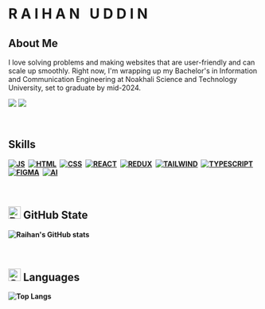 # **R A I H A N &nbsp; U D D I N**

<!--
<img
   src="https://raw.githubusercontent.com/Tarikul-Islam-Anik/Animated-Fluent-Emojis/master/Emojis/Hand%20gestures/Waving%20Hand.png"
  alt="Cat with Tears of Joy"
  width="25"
  height="25"
/> -->
<h2> About Me </h2>
<p>I love solving problems and making websites that are user-friendly and can scale up smoothly. Right now, I'm wrapping up my Bachelor's in Information and Communication Engineering at Noakhali Science and Technology University, set to graduate by mid-2024.</p>
 
<p align="left">
  <a href="https://www.linkedin.com/in/raihan-uddin-6681411b2/"><img src="https://img.shields.io/badge/LinkedIn-%230A66C2?style=for-the-badge&logo=linkedin&logoColor=white&link=https%3A%2F%2Fwww.linkedin.com%2Fin%2Fraihan-uddin-6681411b2%2F"></a>
  <a href="https://leetcode.com/Raihan_321/"><img src="https://img.shields.io/badge/LeetCode-%23262729?style=for-the-badge&logo=leetcode&logoColor=%23FFA116&link=https%3A%2F%2Fleetcode.com%2FRaihan_321%2F"></a>
</p>

<br>

<h2><strong>Skills<strong></h2>
<!-- <p align="left"> -->
<!-- <a href="https://developer.mozilla.org/en-US/docs/Web/JavaScript" target="_blank" rel="noreferrer"><img src="https://raw.githubusercontent.com/danielcranney/readme-generator/main/public/icons/skills/javascript-colored.svg" width="36" height="36" alt="JavaScript" /></a> &nbsp;<a href="https://git-scm.com/" target="_blank" rel="noreferrer"><img src="https://raw.githubusercontent.com/danielcranney/readme-generator/main/public/icons/skills/git-colored.svg" width="36" height="36" alt="Git" /></a>&nbsp; <a href="https://developer.mozilla.org/en-US/docs/Glossary/HTML5" target="_blank" rel="noreferrer"><img src="https://raw.githubusercontent.com/danielcranney/readme-generator/main/public/icons/skills/html5-colored.svg" width="36" height="36" alt="HTML5" /></a>&nbsp; <a href="https://www.w3.org/TR/CSS/#css" target="_blank" rel="noreferrer"><img src="https://raw.githubusercontent.com/danielcranney/readme-generator/main/public/icons/skills/css3-colored.svg" width="36" height="36" alt="CSS3" /></a>&nbsp;<a href="https://sass-lang.com/" target="_blank" rel="noreferrer"><img src="https://raw.githubusercontent.com/danielcranney/readme-generator/main/public/icons/skills/sass-colored.svg" width="36" height="36" alt="Sass" /></a>&nbsp;<a href="https://tailwindcss.com/" target="_blank" rel="noreferrer"><img src="https://raw.githubusercontent.com/danielcranney/readme-generator/main/public/icons/skills/tailwindcss-colored.svg" width="36" height="36" alt="TailwindCSS" /></a>&nbsp; <a href="https://www.figma.com/" target="_blank" rel="noreferrer"><img src="https://raw.githubusercontent.com/danielcranney/readme-generator/main/public/icons/skills/figma-colored.svg" width="36" height="36" alt="Figma" /></a> -->

[![JS](https://skillicons.dev/icons?i=javascript)](https://developer.mozilla.org/en-US/docs/Web/JavaScript)&nbsp;
[![HTML](https://skillicons.dev/icons?i=html)](https://en.wikipedia.org/wiki/HTML)&nbsp;
[![CSS](https://skillicons.dev/icons?i=css)](https://en.wikipedia.org/wiki/CSS)&nbsp;
[![REACT](https://skillicons.dev/icons?i=react)](https://react.dev/)&nbsp;
[![REDUX](https://skillicons.dev/icons?i=redux)](https://redux.js.org/)&nbsp;
[![TAILWIND](https://skillicons.dev/icons?i=tailwind)](https://tailwindcss.com/)&nbsp;
[![TYPESCRIPT](https://skillicons.dev/icons?i=ts)](https://www.typescriptlang.org/)&nbsp;
[![FIGMA](https://skillicons.dev/icons?i=figma)](https://www.figma.com/)&nbsp;
[![AI](https://skillicons.dev/icons?i=ai)](https://www.adobe.com/products/illustrator.html)&nbsp;

<!-- </p> -->
<br>


<h2><img src="https://raw.githubusercontent.com/Tarikul-Islam-Anik/Telegram-Animated-Emojis/main/Objects/Bar%20Chart.webp" alt="Bar Chart" width="25" height="25"/><strong> GitHub State </strong></h2>

![Raihan's GitHub stats](https://github-readme-stats.vercel.app/api?username=Rai321han&show_icons=true&theme=radical)

<br>

<h2><img src="https://raw.githubusercontent.com/Tarikul-Islam-Anik/Telegram-Animated-Emojis/main/Objects/Card%20Index%20Dividers.webp" alt="Card Index Dividers" width="25" height="25" /> Languages</h2>

![Top Langs](https://github-readme-stats.vercel.app/api/top-langs/?username=Rai321han&layout=compact)

